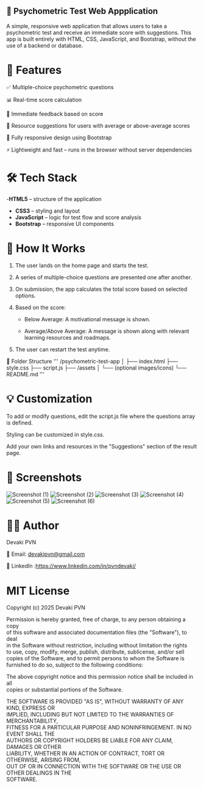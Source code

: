 ## 🧠 Psychometric Test Web Appplication
A simple, responsive web application that allows users to take a psychometric test and receive an immediate score with suggestions. This app is built entirely with HTML, CSS, JavaScript, and Bootstrap, without the use of a backend or database.

# 📌 Features
✅ Multiple-choice psychometric questions

📊 Real-time score calculation

🎯 Immediate feedback based on score

🧭 Resource suggestions for users with average or above-average scores

📱 Fully responsive design using Bootstrap

⚡ Lightweight and fast – runs in the browser without server dependencies

# 🛠️ Tech Stack

-**HTML5** – structure of the application  
- **CSS3** – styling and layout  
- **JavaScript** – logic for test flow and score analysis  
- **Bootstrap** – responsive UI components

# 🚀 How It Works

1. The user lands on the home page and starts the test.
   
2. A series of multiple-choice questions are presented one after another.
   
3. On submission, the app calculates the total score based on selected options.
   
4. Based on the score:
   
    - Below Average: A motivational message is shown.
      
    - Average/Above Average: A message is shown along with relevant learning resources and roadmaps.
      
5. The user can restart the test anytime.

📂 Folder Structure
'''
/psychometric-test-app
│
├── index.html
├── style.css
├── script.js
├── /assets
│   └── (optional images/icons)
└── README.md
'''

# 💡 Customization

To add or modify questions, edit the script.js file where the questions array is defined.

Styling can be customized in style.css.

Add your own links and resources in the "Suggestions" section of the result page.

# 📸 Screenshots

![Screenshot (1)](https://github.com/user-attachments/assets/c969a832-537d-4ced-a049-7e5b07f74a3b)
![Screenshot (2)](https://github.com/user-attachments/assets/28dd24ac-cac5-4a54-b6d5-044ff35faf78)
![Screenshot (3)](https://github.com/user-attachments/assets/7f519f67-a96e-426a-9258-4783dfbc17ee)
![Screenshot (4)](https://github.com/user-attachments/assets/35b148c5-8c1c-4287-b0e6-c6dbe97788a4)
![Screenshot (5)](https://github.com/user-attachments/assets/2e41a9dd-1885-4631-9c87-47e7e4c83ee9)
![Screenshot (6)](https://github.com/user-attachments/assets/307439c0-faa0-4ce3-ae6f-8c9ce580a46a)

# 🧑‍💻 Author
Devaki PVN

📧 Email: devakipvn@gmail.com

🔗 LinkedIn :https://www.linkedin.com/in/pvndevaki/

# MIT License

Copyright (c) 2025 Devaki PVN

Permission is hereby granted, free of charge, to any person obtaining a copy  
of this software and associated documentation files (the "Software"), to deal  
in the Software without restriction, including without limitation the rights  
to use, copy, modify, merge, publish, distribute, sublicense, and/or sell  
copies of the Software, and to permit persons to whom the Software is  
furnished to do so, subject to the following conditions:

The above copyright notice and this permission notice shall be included in all  
copies or substantial portions of the Software.

THE SOFTWARE IS PROVIDED "AS IS", WITHOUT WARRANTY OF ANY KIND, EXPRESS OR  
IMPLIED, INCLUDING BUT NOT LIMITED TO THE WARRANTIES OF MERCHANTABILITY,  
FITNESS FOR A PARTICULAR PURPOSE AND NONINFRINGEMENT. IN NO EVENT SHALL THE  
AUTHORS OR COPYRIGHT HOLDERS BE LIABLE FOR ANY CLAIM, DAMAGES OR OTHER  
LIABILITY, WHETHER IN AN ACTION OF CONTRACT, TORT OR OTHERWISE, ARISING FROM,  
OUT OF OR IN CONNECTION WITH THE SOFTWARE OR THE USE OR OTHER DEALINGS IN THE  
SOFTWARE.
